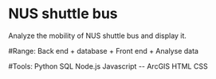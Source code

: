 # NUS shuttle bus
Analyze the mobility of NUS shuttle bus and display it.

#Range:
Back end + database + Front end + Analyse data

#Tools:
Python
SQL
Node.js
Javascript -- ArcGIS
HTML
CSS
